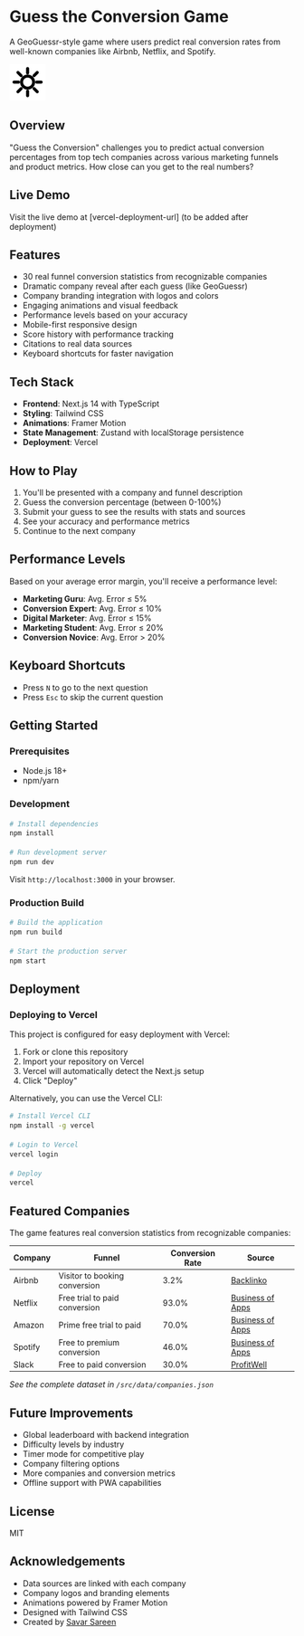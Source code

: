 # Guess the Conversion Game

A GeoGuessr-style game where users predict real conversion rates from well-known companies like Airbnb, Netflix, and Spotify.

![Guess the Conversion Game](./public/favicon.svg)

## Overview

"Guess the Conversion" challenges you to predict actual conversion percentages from top tech companies across various marketing funnels and product metrics. How close can you get to the real numbers?

## Live Demo

Visit the live demo at [vercel-deployment-url] (to be added after deployment)

## Features

- 30 real funnel conversion statistics from recognizable companies
- Dramatic company reveal after each guess (like GeoGuessr)
- Company branding integration with logos and colors
- Engaging animations and visual feedback
- Performance levels based on your accuracy
- Mobile-first responsive design
- Score history with performance tracking
- Citations to real data sources
- Keyboard shortcuts for faster navigation

## Tech Stack

- **Frontend**: Next.js 14 with TypeScript
- **Styling**: Tailwind CSS
- **Animations**: Framer Motion
- **State Management**: Zustand with localStorage persistence
- **Deployment**: Vercel

## How to Play

1. You'll be presented with a company and funnel description
2. Guess the conversion percentage (between 0-100%)
3. Submit your guess to see the results with stats and sources
4. See your accuracy and performance metrics
5. Continue to the next company

## Performance Levels

Based on your average error margin, you'll receive a performance level:

- **Marketing Guru**: Avg. Error ≤ 5%
- **Conversion Expert**: Avg. Error ≤ 10%
- **Digital Marketer**: Avg. Error ≤ 15%
- **Marketing Student**: Avg. Error ≤ 20%
- **Conversion Novice**: Avg. Error > 20%

## Keyboard Shortcuts

- Press `N` to go to the next question
- Press `Esc` to skip the current question

## Getting Started

### Prerequisites

- Node.js 18+ 
- npm/yarn

### Development

```bash
# Install dependencies
npm install

# Run development server
npm run dev
```

Visit `http://localhost:3000` in your browser.

### Production Build

```bash
# Build the application
npm run build

# Start the production server
npm start
```

## Deployment

### Deploying to Vercel

This project is configured for easy deployment with Vercel:

1. Fork or clone this repository
2. Import your repository on Vercel
3. Vercel will automatically detect the Next.js setup
4. Click "Deploy"

Alternatively, you can use the Vercel CLI:

```bash
# Install Vercel CLI
npm install -g vercel

# Login to Vercel
vercel login

# Deploy
vercel
```

## Featured Companies

The game features real conversion statistics from recognizable companies:

| Company | Funnel | Conversion Rate | Source |
|---------|--------|----------------|--------|
| Airbnb | Visitor to booking conversion | 3.2% | [Backlinko](https://backlinko.com/airbnb-users) |
| Netflix | Free trial to paid conversion | 93.0% | [Business of Apps](https://www.businessofapps.com/data/netflix-statistics/) |
| Amazon | Prime free trial to paid | 70.0% | [Business of Apps](https://www.businessofapps.com/data/amazon-prime-statistics/) |
| Spotify | Free to premium conversion | 46.0% | [Business of Apps](https://www.businessofapps.com/data/spotify-statistics/) |
| Slack | Free to paid conversion | 30.0% | [ProfitWell](https://www.profitwell.com/recur/all/saas-freemium-conversion-rate) |

*See the complete dataset in `/src/data/companies.json`*

## Future Improvements

- Global leaderboard with backend integration
- Difficulty levels by industry
- Timer mode for competitive play
- Company filtering options
- More companies and conversion metrics
- Offline support with PWA capabilities

## License

MIT

## Acknowledgements

- Data sources are linked with each company
- Company logos and branding elements
- Animations powered by Framer Motion
- Designed with Tailwind CSS
- Created by [Savar Sareen](https://soversareen.com)